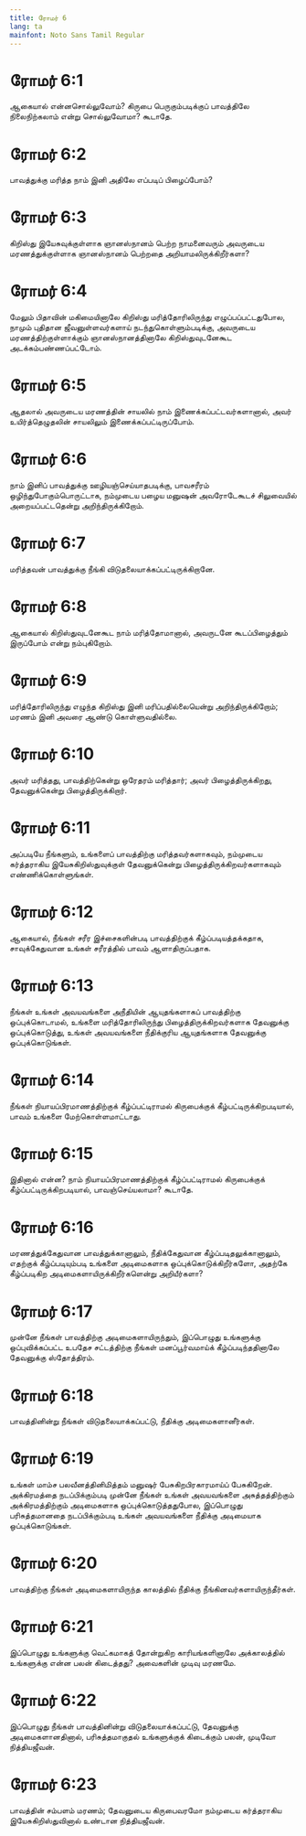 ```yaml
---
title: ரோமர் 6
lang: ta
mainfont: Noto Sans Tamil Regular
---
```


# ரோமர் 6:1

ஆகையால் என்னசொல்லுவோம்? கிருபை பெருகும்படிக்குப் பாவத்திலே நிலைநிற்கலாம் என்று சொல்லுவோமா? கூடாதே.

# ரோமர் 6:2

பாவத்துக்கு மரித்த நாம் இனி அதிலே எப்படிப் பிழைப்போம்?

# ரோமர் 6:3

கிறிஸ்து இயேசுவுக்குள்ளாக ஞானஸ்நானம் பெற்ற நாமனைவரும் அவருடைய மரணத்துக்குள்ளாக ஞானஸ்நானம் பெற்றதை அறியாமலிருக்கிறீர்களா?

# ரோமர் 6:4

மேலும் பிதாவின் மகிமையினாலே கிறிஸ்து மரித்தோரிலிருந்து எழுப்பப்பட்டதுபோல, நாமும் புதிதான ஜீவனுள்ளவர்களாய் நடந்துகொள்ளும்படிக்கு, அவருடைய மரணத்திற்குள்ளாக்கும் ஞானஸ்நானத்தினாலே கிறிஸ்துவுடனேகூட அடக்கம்பண்ணப்பட்டோம்.

# ரோமர் 6:5

ஆதலால் அவருடைய மரணத்தின் சாயலில் நாம் இணைக்கப்பட்டவர்களானால், அவர் உயிர்த்தெழுதலின் சாயலிலும் இணைக்கப்பட்டிருப்போம்.

# ரோமர் 6:6

நாம் இனிப் பாவத்துக்கு ஊழியஞ்செய்யாதபடிக்கு, பாவசரீரம் ஒழிந்துபோகும்பொருட்டாக, நம்முடைய பழைய மனுஷன் அவரோடேகூடச் சிலுவையில் அறையப்பட்டதென்று அறிந்திருக்கிறோம்.

# ரோமர் 6:7

மரித்தவன் பாவத்துக்கு நீங்கி விடுதலையாக்கப்பட்டிருக்கிறானே.

# ரோமர் 6:8

ஆகையால் கிறிஸ்துவுடனேகூட நாம் மரித்தோமானால், அவருடனே கூடப்பிழைத்தும் இருப்போம் என்று நம்புகிறோம்.

# ரோமர் 6:9

மரித்தோரிலிருந்து எழுந்த கிறிஸ்து இனி மரிப்பதில்லையென்று அறிந்திருக்கிறோம்; மரணம் இனி அவரை ஆண்டு கொள்ளுவதில்லை.

# ரோமர் 6:10

அவர் மரித்தது, பாவத்திற்கென்று ஒரேதரம் மரித்தார்; அவர் பிழைத்திருக்கிறது, தேவனுக்கென்று பிழைத்திருக்கிறார்.

# ரோமர் 6:11

அப்படியே நீங்களும், உங்களைப் பாவத்திற்கு மரித்தவர்களாகவும், நம்முடைய கர்த்தராகிய இயேசுகிறிஸ்துவுக்குள் தேவனுக்கென்று பிழைத்திருக்கிறவர்களாகவும் எண்ணிக்கொள்ளுங்கள்.

# ரோமர் 6:12

ஆகையால், நீங்கள் சரீர இச்சைகளின்படி பாவத்திற்குக் கீழ்ப்படியத்தக்கதாக, சாவுக்கேதுவான உங்கள் சரீரத்தில் பாவம் ஆளாதிருப்பதாக.

# ரோமர் 6:13

நீங்கள் உங்கள் அவயவங்களை அநீதியின் ஆயுதங்களாகப் பாவத்திற்கு ஒப்புக்கொடாமல், உங்களை மரித்தோரிலிருந்து பிழைத்திருக்கிறவர்களாக தேவனுக்கு ஒப்புக்கொடுத்து, உங்கள் அவயவங்களை நீதிக்குரிய ஆயுதங்களாக தேவனுக்கு ஒப்புக்கொடுங்கள்.

# ரோமர் 6:14

நீங்கள் நியாயப்பிரமாணத்திற்குக் கீழ்ப்பட்டிராமல் கிருபைக்குக் கீழ்பட்டிருக்கிறபடியால், பாவம் உங்களை மேற்கொள்ளமாட்டாது.

# ரோமர் 6:15

இதினால் என்ன? நாம் நியாயப்பிரமாணத்திற்குக் கீழ்ப்பட்டிராமல் கிருபைக்குக் கீழ்ப்பட்டிருக்கிறபடியால், பாவஞ்செய்யலாமா? கூடாதே.

# ரோமர் 6:16

மரணத்துக்கேதுவான பாவத்துக்கானாலும், நீதிக்கேதுவான கீழ்ப்படிதலுக்கானாலும், எதற்குக் கீழ்ப்படியும்படி உங்களை அடிமைகளாக ஒப்புக்கொடுக்கிறீர்களோ, அதற்கே கீழ்ப்படிகிற அடிமைகளாயிருக்கிறீர்களென்று அறியீர்களா?

# ரோமர் 6:17

முன்னே நீங்கள் பாவத்திற்கு அடிமைகளாயிருந்தும், இப்பொழுது உங்களுக்கு ஒப்புவிக்கப்பட்ட உபதேச சட்டத்திற்கு நீங்கள் மனப்பூர்வமாய்க் கீழ்ப்படிந்ததினாலே தேவனுக்கு ஸ்தோத்திரம்.

# ரோமர் 6:18

பாவத்தினின்று நீங்கள் விடுதலையாக்கப்பட்டு, நீதிக்கு அடிமைகளானீர்கள்.

# ரோமர் 6:19

உங்கள் மாம்ச பலவீனத்தினிமித்தம் மனுஷர் பேசுகிறபிரகாரமாய்ப் பேசுகிறேன். அக்கிரமத்தை நடப்பிக்கும்படி முன்னே நீங்கள் உங்கள் அவயவங்களை அசுத்தத்திற்கும் அக்கிரமத்திற்கும் அடிமைகளாக ஒப்புக்கொடுத்ததுபோல, இப்பொழுது பரிசுத்தமானதை நடப்பிக்கும்படி உங்கள் அவயவங்களை நீதிக்கு அடிமையாக ஒப்புக்கொடுங்கள்.

# ரோமர் 6:20

பாவத்திற்கு நீங்கள் அடிமைகளாயிருந்த காலத்தில் நீதிக்கு நீங்கினவர்களாயிருந்தீர்கள்.

# ரோமர் 6:21

இப்பொழுது உங்களுக்கு வெட்கமாகத் தோன்றுகிற காரியங்களினாலே அக்காலத்தில் உங்களுக்கு என்ன பலன் கிடைத்தது? அவைகளின் முடிவு மரணமே.

# ரோமர் 6:22

இப்பொழுது நீங்கள் பாவத்தினின்று விடுதலையாக்கப்பட்டு, தேவனுக்கு அடிமைகளானதினால், பரிசுத்தமாகுதல் உங்களுக்குக் கிடைக்கும் பலன், முடிவோ நித்தியஜீவன்.

# ரோமர் 6:23

பாவத்தின் சம்பளம் மரணம்; தேவனுடைய கிருபைவரமோ நம்முடைய கர்த்தராகிய இயேசுகிறிஸ்துவினால் உண்டான நித்தியஜீவன்.

